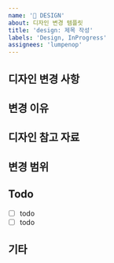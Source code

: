 ```yaml
---
name: '🎨 DESIGN'
about: 디자인 변경 템플릿
title: 'design: 제목 작성'
labels: 'Design, InProgress'
assignees: 'lumpenop'
---
```


<!--
✅ labels와 assignees를 연결해주세요.
✅ 작업이 완료된 뒤, projects, milestones, developments를 연결해주세요. -->

## 디자인 변경 사항

<!-- 변경할 디자인에 대한 설명을 작성해주세요. -->

## 변경 이유

<!-- 왜 디자인 변경이 필요한지 설명해주세요. -->

## 디자인 참고 자료

<!-- 디자인 가이드, 목업, 참고 이미지 등을 첨부해주세요. -->

## 변경 범위

<!-- 어떤 페이지/컴포넌트의 디자인을 변경할지 명시해주세요. -->

## Todo

- [ ] todo
- [ ] todo

## 기타

<!-- 필요한 경우 작성, 작업 과정에서 추가로 발견, 생성된 이슈의 경우, 해당 이슈의 게시물을 번호와 함께 연결해 주세요. -->
